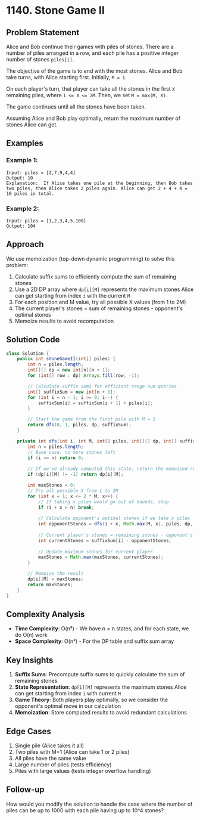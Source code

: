 # 1140. Stone Game II

## Problem Statement
Alice and Bob continue their games with piles of stones. There are a number of piles arranged in a row, and each pile has a positive integer number of stones `piles[i]`.

The objective of the game is to end with the most stones. Alice and Bob take turns, with Alice starting first. Initially, `M = 1`.

On each player's turn, that player can take all the stones in the first `X` remaining piles, where `1 <= X <= 2M`. Then, we set `M = max(M, X)`.

The game continues until all the stones have been taken.

Assuming Alice and Bob play optimally, return the maximum number of stones Alice can get.

## Examples

### Example 1:
```
Input: piles = [2,7,9,4,4]
Output: 10
Explanation:  If Alice takes one pile at the beginning, then Bob takes two piles, then Alice takes 2 piles again. Alice can get 2 + 4 + 4 = 10 piles in total.
```

### Example 2:
```
Input: piles = [1,2,3,4,5,100]
Output: 104
```

## Approach
We use memoization (top-down dynamic programming) to solve this problem:
1. Calculate suffix sums to efficiently compute the sum of remaining stones
2. Use a 2D DP array where `dp[i][M]` represents the maximum stones Alice can get starting from index `i` with the current `M`
3. For each position and M value, try all possible X values (from 1 to 2M)
4. The current player's stones = sum of remaining stones - opponent's optimal stones
5. Memoize results to avoid recomputation

## Solution Code
```java
class Solution {
    public int stoneGameII(int[] piles) {
        int n = piles.length;
        int[][] dp = new int[n][n + 1];
        for (int[] row : dp) Arrays.fill(row, -1);

        // Calculate suffix sums for efficient range sum queries
        int[] suffixSum = new int[n + 1];
        for (int i = n - 1; i >= 0; i--) {
            suffixSum[i] = suffixSum[i + 1] + piles[i];
        }

        // Start the game from the first pile with M = 1
        return dfs(0, 1, piles, dp, suffixSum);
    }

    private int dfs(int i, int M, int[] piles, int[][] dp, int[] suffixSum) {
        int n = piles.length;
        // Base case: no more stones left
        if (i >= n) return 0;
        
        // If we've already computed this state, return the memoized result
        if (dp[i][M] != -1) return dp[i][M];

        int maxStones = 0;
        // Try all possible X from 1 to 2M
        for (int x = 1; x <= 2 * M; x++) {
            // If taking x piles would go out of bounds, stop
            if (i + x > n) break;
            
            // Calculate opponent's optimal stones if we take x piles
            int opponentStones = dfs(i + x, Math.max(M, x), piles, dp, suffixSum);
            
            // Current player's stones = remaining stones - opponent's stones
            int currentStones = suffixSum[i] - opponentStones;
            
            // Update maximum stones for current player
            maxStones = Math.max(maxStones, currentStones);
        }

        // Memoize the result
        dp[i][M] = maxStones;
        return maxStones;
    }
}
```

## Complexity Analysis
- **Time Complexity**: O(n³) - We have n × n states, and for each state, we do O(n) work
- **Space Complexity**: O(n²) - For the DP table and suffix sum array

## Key Insights
1. **Suffix Sums**: Precompute suffix sums to quickly calculate the sum of remaining stones
2. **State Representation**: `dp[i][M]` represents the maximum stones Alice can get starting from index `i` with current `M`
3. **Game Theory**: Both players play optimally, so we consider the opponent's optimal move in our calculation
4. **Memoization**: Store computed results to avoid redundant calculations

## Edge Cases
1. Single pile (Alice takes it all)
2. Two piles with M=1 (Alice can take 1 or 2 piles)
3. All piles have the same value
4. Large number of piles (tests efficiency)
5. Piles with large values (tests integer overflow handling)

## Follow-up
How would you modify the solution to handle the case where the number of piles can be up to 1000 with each pile having up to 10^4 stones?